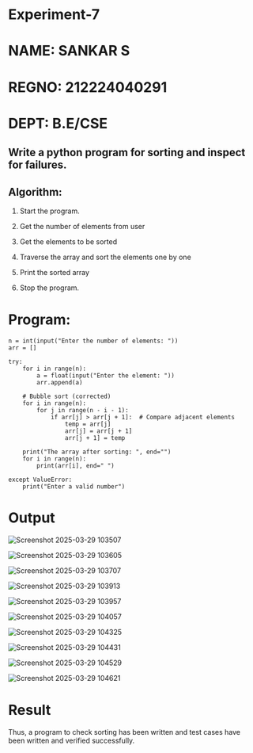 # Experiment-7
# NAME: SANKAR S
# REGNO: 212224040291
# DEPT: B.E/CSE
## Write a python program for sorting and inspect for failures. 
## Algorithm:
1. Start the program.

2. Get the number of elements from user

3. Get the elements to be sorted

4. Traverse the array and sort the elements one by one

5. Print the sorted array

6. Stop the program. 

# Program:
```
n = int(input("Enter the number of elements: "))  
arr = []  

try:  
    for i in range(n):  
        a = float(input("Enter the element: "))  
        arr.append(a)  

    # Bubble sort (corrected)
    for i in range(n):  
        for j in range(n - i - 1):  
            if arr[j] > arr[j + 1]:  # Compare adjacent elements  
                temp = arr[j]  
                arr[j] = arr[j + 1]  
                arr[j + 1] = temp  

    print("The array after sorting: ", end="")  
    for i in range(n):  
        print(arr[i], end=" ")  

except ValueError:  
    print("Enter a valid number")
```
# Output
![Screenshot 2025-03-29 103507](https://github.com/user-attachments/assets/5e014d98-c2d2-420e-8b20-1edc26c33954)

![Screenshot 2025-03-29 103605](https://github.com/user-attachments/assets/e51902cd-8049-4fc2-b715-1798cb1c5c32)

![Screenshot 2025-03-29 103707](https://github.com/user-attachments/assets/857f2cbb-bfda-45a4-9b3d-ff2497ca4a3a)

![Screenshot 2025-03-29 103913](https://github.com/user-attachments/assets/4765f124-9cc1-4eba-9db8-ee76ae448a87)

![Screenshot 2025-03-29 103957](https://github.com/user-attachments/assets/32a8649c-f734-49cd-b818-a4475b45cba0)

![Screenshot 2025-03-29 104057](https://github.com/user-attachments/assets/b83c85a6-4004-41cb-b4e9-e994fc8382db)

![Screenshot 2025-03-29 104325](https://github.com/user-attachments/assets/d19d7838-7021-4490-9f90-89158e8b53d6)

![Screenshot 2025-03-29 104431](https://github.com/user-attachments/assets/ca30b0ff-286e-4fc6-93d2-a8ef2e700afb)

![Screenshot 2025-03-29 104529](https://github.com/user-attachments/assets/4f053bd7-5db2-4c6d-ba3c-9d86e93c01dc)

![Screenshot 2025-03-29 104621](https://github.com/user-attachments/assets/570759a3-369f-49b4-b42b-e213890ce0a4)



# Result
Thus, a program to check sorting has been written and test cases have been written and verified 
successfully.
